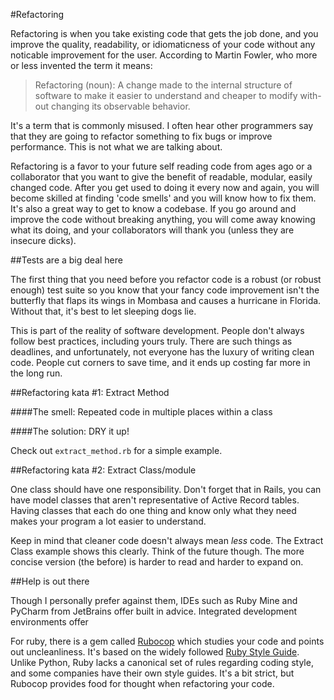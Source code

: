 #Refactoring

Refactoring is when you take existing code that gets the job done, and you improve the quality, readability, or idiomaticness of your code without any noticable improvement for the user. According to Martin Fowler, who more or less invented the term it means:


<blockquote>Refactoring (noun): A change made to the internal structure of software to make it easier to understand and cheaper to modify with-out changing its observable behavior.</blockquote>

It's a term that is commonly misused. I often hear other programmers say that they are going to refactor something to fix bugs or improve performance. This is not what we are talking about. 

Refactoring is a favor to your future self reading code from ages ago or a collaborator that you want to give the benefit of readable, modular, easily changed code. After you get used to doing it every now and again, you will become skilled at finding 'code smells' and you will know how to fix them. It's also a great way to get to know a codebase. If you go around and improve the code without breaking anything, you will come away knowing what its doing, and your collaborators will thank you (unless they are insecure dicks).

##Tests are a big deal here

The first thing that you need before you refactor code is a robust (or robust enough) test suite so you know that your fancy code improvement isn't the butterfly that flaps its wings in Mombasa and causes a hurricane in Florida. Without that, it's best to let sleeping dogs lie.

This is part of the reality of software development. People don't always follow best practices, including yours truly. There are such things as deadlines, and unfortunately, not everyone has the luxury of writing clean code. People cut corners to save time, and it ends up costing far more in the long run. 

##Refactoring kata #1: Extract Method

####The smell: Repeated code in multiple places within a class

####The solution: DRY it up!

Check out `extract_method.rb` for a simple example.


##Refactoring kata #2: Extract Class/module

One class should have one responsibility. Don't forget that in Rails, you can have model classes that aren't representative of Active Record tables. Having classes that each do one thing and know only what they need makes your program a lot easier to understand.

Keep in mind that cleaner code doesn't always mean *less* code. The Extract Class example shows this clearly. Think of the future though. The more concise version (the before) is harder to read and harder to expand on. 


##Help is out there

Though I personally prefer against them, IDEs such as Ruby Mine and PyCharm from JetBrains offer built in advice. Integrated development environments offer 

For ruby, there is a gem called [Rubocop](https://github.com/bbatsov/rubocop) which studies your code and points out uncleanliness. It's based on the widely followed [Ruby Style Guide](https://github.com/bbatsov/ruby-style-guide). Unlike Python, Ruby lacks a canonical set of rules regarding coding style, and some companies have their own style guides. It's a bit strict, but Rubocop provides food for thought when refactoring your code.
